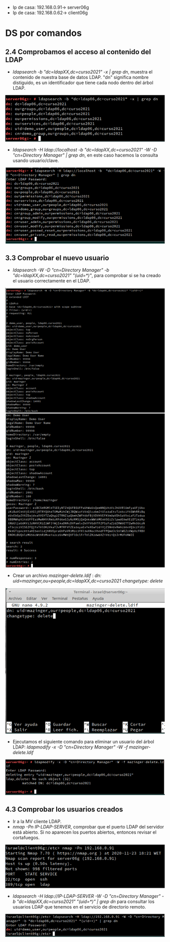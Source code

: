 - Ip de casa: 192.168.0.91-> server06g
- Ip de casa: 192.168.0.62-> client06g

# DS por comandos

## 2.4 Comprobamos el acceso al contenido del LDAP

- _ldapsearch -b "dc=ldapXX,dc=curso2021" -x | grep dn_, muestra el contenido de nuestra base de datos LDAP. "dn" significa nombre distiguido, es un identificador que tiene cada nodo dentro del árbol LDAP.

 ![2.4.1](https://github.com/IsraelLemos/add2021-israel-lemos/blob/master/DS-por-comandos/img/Captura-4.PNG?raw=true)

- _ldapsearch -H ldap://localhost -b "dc=ldapXX,dc=curso2021" -W -D "cn=Directory Manager" | grep dn_, en este caso hacemos la consulta usando usuario/clave.

 ![2.4.2](https://github.com/IsraelLemos/add2021-israel-lemos/blob/master/DS-por-comandos/img/Captura%20de%20pantalla_2020-11-18_10-02-04.png?raw=true)


## 3.3 Comprobar el nuevo usuario
- _ldapsearch -W -D "cn=Directory Manager" -b "dc=ldapXX,dc=curso2021" "(uid=*)"_, para comprobar si se ha creado el usuario correctamente en el LDAP.

![3.3.1](https://github.com/IsraelLemos/add2021-israel-lemos/blob/master/DS-por-comandos/img/Captura%20de%20pantalla_2020-11-18_10-20-45.png?raw=true)
![3.3.2](https://github.com/IsraelLemos/add2021-israel-lemos/blob/master/DS-por-comandos/img/Captura%20de%20pantalla_2020-11-18_10-20-57.png?raw=true)

- Crear un archivo _mazinger-delete.ldif_ :
_dn: uid=mazinger,ou=people,dc=ldapXX,dc=curso2021
changetype: delete_

 ![3.3.3](https://github.com/IsraelLemos/add2021-israel-lemos/blob/master/DS-por-comandos/img/Captura-2.PNG?raw=true)



- Ejecutamos el siguiente comando para eliminar un usuario del árbol LDAP: _ldapmodify -x -D "cn=Directory Manager" -W -f mazinger-delete.ldif_

 ![3.3.4](https://github.com/IsraelLemos/add2021-israel-lemos/blob/master/DS-por-comandos/img/Captura-3.PNG?raw=true)


## 4.3 Comprobar los usuarios creados
- Ir a la MV cliente LDAP.
- _nmap -Pn IP-LDAP-SERVER_, comprobar que el puerto LDAP del servidor está abierto. Si no aparecen los puertos abiertos, entonces revisar el cortafuegos.

 ![4.3.1](https://github.com/IsraelLemos/add2021-israel-lemos/blob/master/DS-por-comandos/img/Captura-6.PNG?raw=true)


- _ldapsearch -H ldap://IP-LDAP-SERVER -W -D "cn=Directory Manager" -b "dc=ldapXX,dc=curso2021" "(uid=*)" | grep dn_ para consultar los usuarios LDAP que tenemos en el servicio de directorio remoto.

 ![4.3.2](https://github.com/IsraelLemos/add2021-israel-lemos/blob/master/DS-por-comandos/img/Captura-7.PNG?raw=true)
